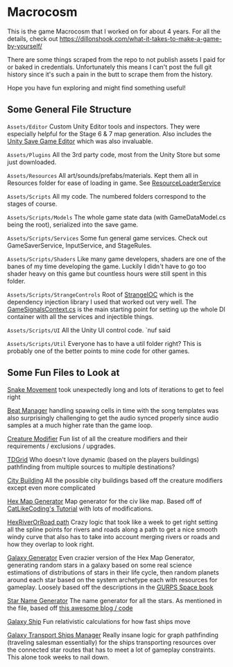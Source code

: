# Macrocosm

This is the game Macrocosm that I worked on for about 4 years.  For all the details, check out https://dillonshook.com/what-it-takes-to-make-a-game-by-yourself/


There are some things scraped from the repo to not publish assets I paid for or baked in credentials.  Unfortunately this means I can't post the full git history since it's such a pain in the butt to scrape them from the history.

Hope you have fun exploring and might find something useful!


## Some General File Structure

`Assets/Editor` Custom Unity Editor tools and inspectors.  They were especially helpful for the Stage 6 & 7 map generation.  Also includes the [Unity Save Game Editor](https://dillonshook.com/unity-save-game-editor/) which was also invaluable.

`Assets/Plugins` All the 3rd party code, most from the Unity Store but some just downloaded.

`Assets/Resources` All art/sounds/prefabs/materials.  Kept them all in Resources folder for ease of loading in game.  See [ResourceLoaderService](./Assets/Scripts/Services/ResourceLoaderService.cs)

`Assets/Scripts` All my code.  The numbered folders correspond to the stages of course.

`Assets/Scripts/Models` The whole game state data (with GameDataModel.cs being the root), serialized into the save game.

`Assets/Scripts/Services` Some fun general game services.  Check out GameSaverService, InputService, and StageRules.

`Assets/Scripts/Shaders` Like many game developers, shaders are one of the banes of my time developing the game.  Luckily I didn't have to go too shader heavy on this game but countless hours were still spent in this folder.

`Assets/Scripts/StrangeControls` Root of [StrangeIOC](https://strangeioc.github.io/strangeioc/) which is the dependency injection library I used that worked out very well.  The [GameSignalsContext.cs](./Assets/Scripts/StrangeControls/GameSignalsContext.cs) is the main starting point for setting up the whole DI container with all the services and injectible things.

`Assets/Scripts/UI` All the Unity UI control code. `nuf said

`Assets/Scripts/Util` Everyone has to have a util folder right?  This is probably one of the better points to mine code for other games.

## Some Fun Files to Look at

[Snake Movement](./Assets/Scripts/2/Snake.cs#L474) took unexpectedly long and lots of iterations to get to feel right

[Beat Manager](./Assets/Scripts/3/BeatManager.cs#L312) handling spawing cells in time with the song templates was also surprisingly challenging to get the audio synced properly since audio samples at a much higher rate than the game loop.

[Creature Modifier](./Assets/Scripts/4/CreatureModifier.cs) Fun list of all the creature modifiers and their requirements / exclusions / upgrades.

[TDGrid](./Assets/Scripts/5/TdGrid.cs) Who doesn't love dynamic (based on the players buildings) pathfinding from multiple sources to multiple destinations?

[City Building](./Assets/Scripts/6/CityBuilding.cs) All the possible city buildings based off the creature modifiers except even more complicated

[Hex Map Generator](./Assets/Scripts/6/HexMapGenerator.cs) Map generator for the civ like map. Based off of [CatLikeCoding's Tutorial](https://catlikecoding.com/unity/tutorials/hex-map/part-26/) with lots of modifications.

[HexRiverOrRoad path](./Assets/Scripts/6/HexRiverOrRoad.cs#L89) Crazy logic that took like a week to get right setting all the spline points for rivers and roads along a path to get a nice smooth windy curve that also has to take into account merging rivers or roads and how they overlap to look right.

[Galaxy Generator](./Assets/Scripts/7/GalaxyGenerator.cs) Even crazier version of the Hex Map Generator, generating random stars in a galaxy based on some real science estimations of distributions of stars in their life cycle, then random planets around each star based on the system archetype each with resources for gameplay.  Loosely based off the descriptions in the [GURPS Space book](https://www.sjgames.com/gurps/books/space/)

[Star Name Generator](./Assets/Scripts/7/StarName.cs) The name generator for all the stars. As mentioned in the file, based off [this awesome blog / code](https://martindevans.me/game-development/2016/01/14/Procedural-Generation-For-Dummies-Galaxies/)

[Galaxy Ship](./Assets/Scripts/7/GalaxyShip.cs#L391) Fun relativistic calculations for how fast ships move

[Galaxy Transport Ships Manager](./Assets/Scripts/7/GalaxyTransportShipsManager.cs) Really insane logic for graph pathfinding (traveling salesman essentially) for the ships transporting resources over the connected star routes that has to meet a lot of gameplay constraints.  This alone took weeks to nail down.

